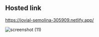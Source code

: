 ## Hosted link

https://jovial-semolina-305909.netlify.app/

![screenshot (11)](https://user-images.githubusercontent.com/115978151/236776165-efb03bfa-78ac-4052-b0b2-1906f6c56e72.png)
